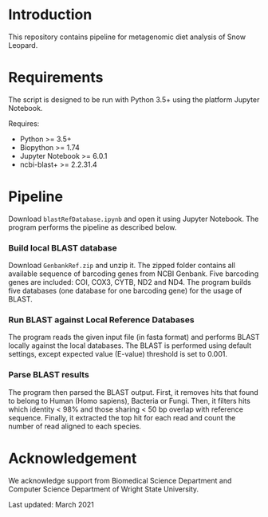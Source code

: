 # Introduction
This repository contains pipeline for metagenomic diet analysis of Snow Leopard.


# Requirements
The script is designed to be run with Python 3.5+ using the platform Jupyter Notebook.

Requires:
* Python >= 3.5+
* Biopython >= 1.74
* Jupyter Notebook >= 6.0.1
* ncbi-blast+ >= 2.2.31.4


# Pipeline
Download `blastRefDatabase.ipynb` and open it using Jupyter Notebook. The program performs the pipeline as described below.

### Build local BLAST database
Download `GenbankRef.zip` and unzip it. The zipped folder contains all available sequence of barcoding genes from NCBI Genbank. Five barcoding genes are included: COI, COX3, CYTB, ND2 and ND4. The program builds five databases (one database for one barcoding gene) for the usage of BLAST.

### Run BLAST against Local Reference Databases
The program reads the given input file (in fasta format) and performs BLAST locally against the local databases. The BLAST is performed using default settings, except expected value (E-value) threshold is set to 0.001.

### Parse BLAST results
The program then parsed the BLAST output. First, it removes hits that found to belong to Human (Homo sapiens), Bacteria or Fungi. Then, it filters hits which identity < 98% and those sharing < 50 bp overlap with reference sequence. Finally, it extracted the top hit for each read and count the number of read aligned to each species.


# Acknowledgement
We acknowledge support from Biomedical Science Department and Computer Science Department of Wright State University.

Last updated: March 2021

